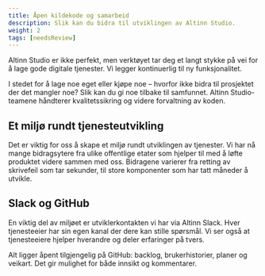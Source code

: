```yaml
---
title: Åpen kildekode og samarbeid
description: Slik kan du bidra til utviklingen av Altinn Studio.
weight: 2
tags: [needsReview]
---
```


Altinn Studio er ikke perfekt, men verktøyet tar deg et langt stykke på vei for å lage gode digitale tjenester. Vi legger kontinuerlig til ny funksjonalitet.

I stedet for å lage noe eget eller kjøpe noe – hvorfor ikke bidra til prosjektet der det mangler noe? Slik kan du gi noe tilbake til samfunnet. Altinn Studio-teamene håndterer kvalitetssikring og videre forvaltning av koden.

## Et miljø rundt tjenesteutvikling
Det er viktig for oss å skape et miljø rundt utviklingen av tjenester. Vi har nå mange bidragsytere fra ulike offentlige etater som hjelper til med å løfte produktet videre sammen med oss. Bidragene varierer fra retting av skrivefeil som tar sekunder, til store komponenter som har tatt måneder å utvikle.

## Slack og GitHub
En viktig del av miljøet er utviklerkontakten vi har via Altinn Slack. Hver tjenesteeier har sin egen kanal der dere kan stille spørsmål. Vi ser også at tjenesteeiere hjelper hverandre og deler erfaringer på tvers.

Alt ligger åpent tilgjengelig på GitHub: backlog, brukerhistorier, planer og veikart. Det gir mulighet for både innsikt og kommentarer.
